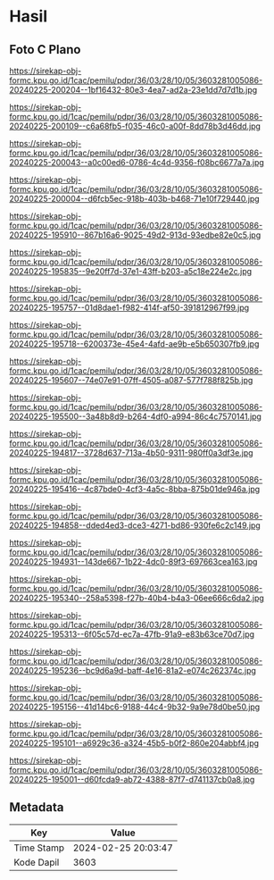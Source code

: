 # Hasil

## Foto C Plano

https://sirekap-obj-formc.kpu.go.id/1cac/pemilu/pdpr/36/03/28/10/05/3603281005086-20240225-200204--1bf16432-80e3-4ea7-ad2a-23e1dd7d7d1b.jpg

https://sirekap-obj-formc.kpu.go.id/1cac/pemilu/pdpr/36/03/28/10/05/3603281005086-20240225-200109--c6a68fb5-f035-46c0-a00f-8dd78b3d46dd.jpg

https://sirekap-obj-formc.kpu.go.id/1cac/pemilu/pdpr/36/03/28/10/05/3603281005086-20240225-200043--a0c00ed6-0786-4c4d-9356-f08bc6677a7a.jpg

https://sirekap-obj-formc.kpu.go.id/1cac/pemilu/pdpr/36/03/28/10/05/3603281005086-20240225-200004--d6fcb5ec-918b-403b-b468-71e10f729440.jpg

https://sirekap-obj-formc.kpu.go.id/1cac/pemilu/pdpr/36/03/28/10/05/3603281005086-20240225-195910--867b16a6-9025-49d2-913d-93edbe82e0c5.jpg

https://sirekap-obj-formc.kpu.go.id/1cac/pemilu/pdpr/36/03/28/10/05/3603281005086-20240225-195835--9e20ff7d-37e1-43ff-b203-a5c18e224e2c.jpg

https://sirekap-obj-formc.kpu.go.id/1cac/pemilu/pdpr/36/03/28/10/05/3603281005086-20240225-195757--01d8dae1-f982-414f-af50-391812967f99.jpg

https://sirekap-obj-formc.kpu.go.id/1cac/pemilu/pdpr/36/03/28/10/05/3603281005086-20240225-195718--6200373e-45e4-4afd-ae9b-e5b650307fb9.jpg

https://sirekap-obj-formc.kpu.go.id/1cac/pemilu/pdpr/36/03/28/10/05/3603281005086-20240225-195607--74e07e91-07ff-4505-a087-577f788f825b.jpg

https://sirekap-obj-formc.kpu.go.id/1cac/pemilu/pdpr/36/03/28/10/05/3603281005086-20240225-195500--3a48b8d9-b264-4df0-a994-86c4c7570141.jpg

https://sirekap-obj-formc.kpu.go.id/1cac/pemilu/pdpr/36/03/28/10/05/3603281005086-20240225-194817--3728d637-713a-4b50-9311-980ff0a3df3e.jpg

https://sirekap-obj-formc.kpu.go.id/1cac/pemilu/pdpr/36/03/28/10/05/3603281005086-20240225-195416--4c87bde0-4cf3-4a5c-8bba-875b01de946a.jpg

https://sirekap-obj-formc.kpu.go.id/1cac/pemilu/pdpr/36/03/28/10/05/3603281005086-20240225-194858--dded4ed3-dce3-4271-bd86-930fe6c2c149.jpg

https://sirekap-obj-formc.kpu.go.id/1cac/pemilu/pdpr/36/03/28/10/05/3603281005086-20240225-194931--143de667-1b22-4dc0-89f3-697663cea163.jpg

https://sirekap-obj-formc.kpu.go.id/1cac/pemilu/pdpr/36/03/28/10/05/3603281005086-20240225-195340--258a5398-f27b-40b4-b4a3-06ee666c6da2.jpg

https://sirekap-obj-formc.kpu.go.id/1cac/pemilu/pdpr/36/03/28/10/05/3603281005086-20240225-195313--6f05c57d-ec7a-47fb-91a9-e83b63ce70d7.jpg

https://sirekap-obj-formc.kpu.go.id/1cac/pemilu/pdpr/36/03/28/10/05/3603281005086-20240225-195236--bc9d6a9d-baff-4e16-81a2-e074c262374c.jpg

https://sirekap-obj-formc.kpu.go.id/1cac/pemilu/pdpr/36/03/28/10/05/3603281005086-20240225-195156--41d14bc6-9188-44c4-9b32-9a9e78d0be50.jpg

https://sirekap-obj-formc.kpu.go.id/1cac/pemilu/pdpr/36/03/28/10/05/3603281005086-20240225-195101--a6929c36-a324-45b5-b0f2-860e204abbf4.jpg

https://sirekap-obj-formc.kpu.go.id/1cac/pemilu/pdpr/36/03/28/10/05/3603281005086-20240225-195001--d60fcda9-ab72-4388-87f7-d741137cb0a8.jpg


## Metadata

| Key        | Value               |
| ---------- | ------------------- |
| Time Stamp | 2024-02-25 20:03:47 |
| Kode Dapil | 3603                |



